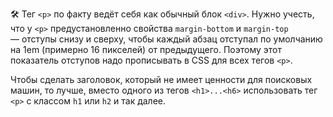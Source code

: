 🛠 Тег `<p>` по факту ведёт себя как обычный блок `<div>`. Нужно учесть, что у `<p>` предустановленно свойства `margin-bottom` и `margin-top` — отступы снизу и сверху, чтобы каждый абзац отступал по умолчанию на 1em (примерно 16 пикселей) от предыдущего. Поэтому этот показатель отступов надо прописывать в CSS для всех тегов `<p>`.

Чтобы сделать заголовок, который не имеет ценности для поисковых машин, то лучше, вместо одного из тегов `<h1>...<h6>` использовать тег `<p>` с классом `h1` или `h2` и так далее.
